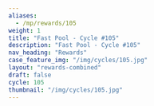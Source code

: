 ```yaml
---
aliases:
  - /mp/rewards/105
weight: 1
title: "Fast Pool - Cycle #105"
description: "Fast Pool - Cycle #105"
nav_heading: "Rewards"
case_feature_img: "/img/cycles/105.jpg"
layout: "rewards-combined"
draft: false
cycle: 105
thumbnail: "/img/cycles/105.jpg"
---
```

